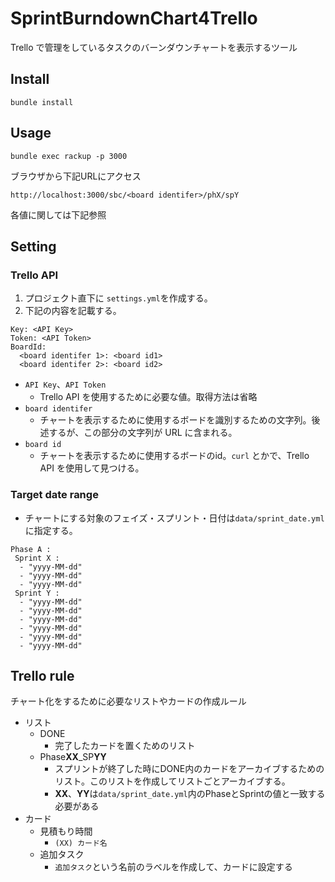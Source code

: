 # SprintBurndownChart4Trello

Trello で管理をしているタスクのバーンダウンチャートを表示するツール

## Install

```
bundle install
```

## Usage

```
bundle exec rackup -p 3000
```

ブラウザから下記URLにアクセス

```
http://localhost:3000/sbc/<board identifer>/phX/spY
```
各値に関しては下記参照

## Setting
### Trello API

1. プロジェクト直下に `settings.yml`を作成する。
2. 下記の内容を記載する。

```
Key: <API Key>
Token: <API Token>
BoardId:
  <board identifer 1>: <board id1> 
  <board identifer 2>: <board id2>
```
* `API Key`、`API Token`
	* Trello API を使用するために必要な値。取得方法は省略
* `board identifer`
	* チャートを表示するために使用するボードを識別するための文字列。後述するが、この部分の文字列が URL に含まれる。
* `board id`
	* チャートを表示するために使用するボードのid。`curl` とかで、Trello API を使用して見つける。

### Target date range
* チャートにする対象のフェイズ・スプリント・日付は`data/sprint_date.yml`に指定する。

```
Phase A :
 Sprint X :
  - "yyyy-MM-dd"
  - "yyyy-MM-dd"
  - "yyyy-MM-dd"
 Sprint Y :
  - "yyyy-MM-dd"
  - "yyyy-MM-dd"
  - "yyyy-MM-dd"
  - "yyyy-MM-dd"
  - "yyyy-MM-dd"
  - "yyyy-MM-dd"
```

## Trello rule

チャート化をするために必要なリストやカードの作成ルール

* リスト
	* DONE
		* 完了したカードを置くためのリスト
	* Phase**XX**_SP**YY**
		* スプリントが終了した時にDONE内のカードをアーカイブするためのリスト。このリストを作成してリストごとアーカイブする。
		* **XX**、**YY**は`data/sprint_date.yml`内のPhaseとSprintの値と一致する必要がある
* カード 
	* 見積もり時間
		* `(XX) カード名`
	* 追加タスク
		* `追加タスク`という名前のラベルを作成して、カードに設定する